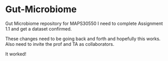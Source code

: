 # Gut-Microbiome
Gut Microbiome repository for MAPS30550
I need to complete Assignment 1.1 and get a dataset confirmed.


These changes need to be going back and forth and hopefully this works. Also need to invite the prof and TA as collaborators.

It worked!
